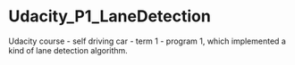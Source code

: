 # Udacity_P1_LaneDetection
Udacity course - self driving car - term 1 - program 1, which implemented a kind of lane detection algorithm.
